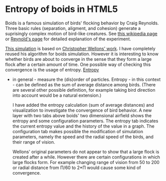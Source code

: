 Entropy of boids in HTML5
===========================

Boids is
a famous simulation of birds' flocking behavior by Craig Reynolds. Three basic rules
(separation, aligment, and cohesion) generate a suprisingly complex
motion of bird-like creatures.
See [this wikipedia page](https://en.wikipedia.org/wiki/Boids) or
[Reynold's page](http://www.red3d.com/cwr/boids/) for detailed
explanation of the experiment.

[This simulation](http://jataka.hu/rics/boids) is based on <a href="https://github.com/skeeto/boids-js">Christopher Wellons' work</a>.
I have completely reused his algorithm for boids simulation.
However it is interesting to know whether birds are about to converge
in the sense that they form a large flock after a certain amount of time.
One possible way of checking this convergence is the usage of entropy.
[Entropy](https://en.wikipedia.org/wiki/Entropy_%28order_and_disorder%29)
- in general - measure the (dis)order of particles.
Entropy - in this context - can be defined as the sum of average distance among birds.
(There are several other possible definition, for example taking bird
    direction into account would be a natural extension.)

    I have added the entropy calculation (sum of average distances)
    and visualization to investigate the convergence
    of bird behavior.
    A new layer with two tabs above boids' two dimensional airfield shows
    the entropy and some configuration parameters.
    The entropy tab indicates the current entropy value and the history of
    the value in a graph.
    The configuration tab makes possible the modification of simulation parameters,
    namely the speed and the radial speed of the birds, and their range of vision.

    Wellons' original parameters do not appear to show that a large flock is
    created after a while.
    However there are certain configurations in which large flocks form. For example
    changing range of vision from 50 to 200 or
    radial distance from &Pi;/60 to 2*&Pi; would cause some kind of convergence.
